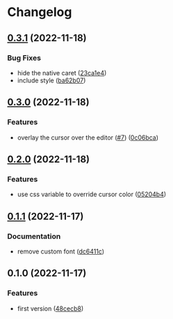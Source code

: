 # Changelog

## [0.3.1](https://github.com/ocavue/prosemirror-virtual-cursor/compare/v0.3.0...v0.3.1) (2022-11-18)


### Bug Fixes

* hide the native caret ([23ca1e4](https://github.com/ocavue/prosemirror-virtual-cursor/commit/23ca1e47b534fac29ba3cf36af5a66089a357ce3))
* include style ([ba62b07](https://github.com/ocavue/prosemirror-virtual-cursor/commit/ba62b075778d09d1683a6585efbc11bc76a1d322))

## [0.3.0](https://github.com/ocavue/prosemirror-virtual-cursor/compare/v0.2.0...v0.3.0) (2022-11-18)


### Features

* overlay the cursor over the editor ([#7](https://github.com/ocavue/prosemirror-virtual-cursor/issues/7)) ([0c06bca](https://github.com/ocavue/prosemirror-virtual-cursor/commit/0c06bca78b203c55030b795524d8aa688b358960))

## [0.2.0](https://github.com/ocavue/prosemirror-virtual-cursor/compare/v0.1.1...v0.2.0) (2022-11-18)


### Features

* use css variable to override cursor color ([05204b4](https://github.com/ocavue/prosemirror-virtual-cursor/commit/05204b4218bf3d57e78202f0252344f4ac3bf2b8))

## [0.1.1](https://github.com/ocavue/prosemirror-virtual-cursor/compare/v0.1.0...v0.1.1) (2022-11-17)


### Documentation

* remove custom font ([dc6411c](https://github.com/ocavue/prosemirror-virtual-cursor/commit/dc6411cedfb2488a52d7bc7eaa45df39c3e90229))

## 0.1.0 (2022-11-17)


### Features

* first version ([48cecb8](https://github.com/ocavue/prosemirror-virtual-cursor/commit/48cecb83acb66cd951aa0ae6fbc1bfa75da91943))
